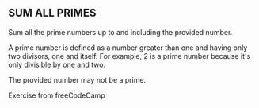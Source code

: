 ## SUM ALL PRIMES

Sum all the prime numbers up to and including the provided number.

A prime number is defined as a number greater than one and having only two divisors,
one and itself. For example, 2 is a prime number because it's only divisible by one and two.

The provided number may not be a prime.

Exercise from freeCodeCamp
